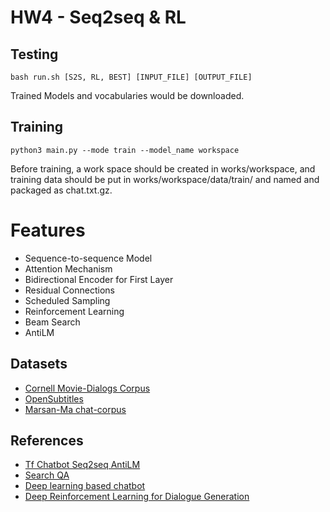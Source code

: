 # HW4 - Seq2seq & RL

## Testing
```
bash run.sh [S2S, RL, BEST] [INPUT_FILE] [OUTPUT_FILE]
```
Trained Models and vocabularies would be downloaded.

## Training
```
python3 main.py --mode train --model_name workspace
```
Before training, a work space should be created in works/workspace, and training data should be put in works/workspace/data/train/ and named and packaged as chat.txt.gz.

# Features
- Sequence-to-sequence Model
- Attention Mechanism
- Bidirectional Encoder for First Layer
- Residual Connections
- Scheduled Sampling
- Reinforcement Learning
- Beam Search
- AntiLM

## Datasets
- [Cornell Movie-Dialogs Corpus][CMDS]
- [OpenSubtitles][OS]
- [Marsan-Ma chat-corpus][MMCC]

## References
- [Tf Chatbot Seq2seq AntiLM][MM]
- [Search QA][SQA]
- [Deep learning based chatbot][DLBC]
- [Deep Reinforcement Learning for Dialogue Generation][DRLDG]

[MM]:https://github.com/Marsan-Ma/tf_chatbot_seq2seq_antilm
[slide]: https://docs.google.com/presentation/d/1e-9a7MmHDi1OfXrSFh_NOuyXjK2cN640JcZ5D08MBEk/edit#slide=id.g1efeb48205_0_0
[CMDS]: https://www.cs.cornell.edu/~cristian/Cornell_Movie-Dialogs_Corpus.html
[OS]: http://opus.lingfil.uu.se/OpenSubtitles.php
[MMCC]: https://github.com/Marsan-Ma/chat_corpus
[CBC]: https://github.com/gunthercox/chatterbot-corpus/tree/master/chatterbot_corpus/data
[CH]: http://talkbank.org/access/CABank/CallHome/eng.html
[SQA]: https://github.com/nyu-dl/SearchQA
[DLBC]: https://github.com/Conchylicultor/DeepQA
[DRLDG]: https://github.com/liuyuemaicha/Deep-Reinforcement-Learning-for-Dialogue-Generation-in-tensorflow
